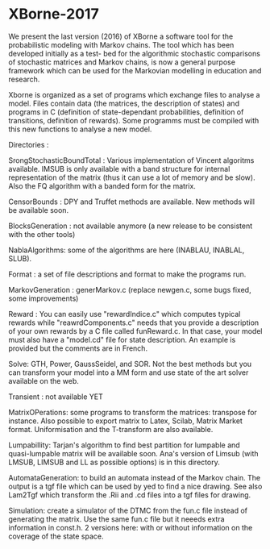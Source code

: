 # XBorne-2017
We present the last version (2016) of XBorne a software tool for the probabilistic
modeling with Markov chains. The tool which has been developed initially as a test-
bed for the algorithmic stochastic comparisons of stochastic matrices and Markov
chains, is now a general purpose framework which can be used for the Markovian
modelling in education and research.

Xborne is organized as a set of programs which exchange files to analyse
a model. 
Files contain data (the matrices, the description of states) and 
programs in C (definition of state-dependant probabilities, definition of 
transitions, definition of rewards). Some programms must be compiled
with this new functions to analyse a new model. 

Directories :


SrongStochasticBoundTotal : Various implementation of Vincent algoritms available.
IMSUB is only available with a band structure for internal representation 
of
the matrix (thus it can use a lot of memory and be slow). Also 
the FQ algorithm with a banded form for the matrix. 

CensorBounds : DPY and Truffet methods are available. New methods will be 
available soon. 

BlocksGeneration : not available anymore (a new release 
to be consistent with the other tools)

NablaAlgorithms: some of the algorithms are here (INABLAU, INABLAL, SLUB). 

Format : a set of file descriptions and format to make the programs run. 

MarkovGeneration : generMarkov.c (replace newgen.c, some bugs fixed, some improvements) 

Reward : 
You can easily use "rewardIndice.c" which computes
typical rewards while "reawrdComponents.c" needs that you provide a 
description of your own rewards by a C file called funReward.c. In that 
case, your model must also have a "model.cd" file for state description. 
An example is provided but the comments are in French. 

Solve: GTH, Power, GaussSeidel, and SOR. Not the best methods but you 
can transform your model into a MM form and use state of the art solver
available on the web. 

Transient : not available YET

MatrixOPerations: some programs to transform the matrices: transpose for 
instance. 
Also possible to export
matrix to Latex, Scilab, Matrix Market format. 
Uniformisation and the T-transform are also available. 

Lumpabillity: Tarjan's algorithm to find best partition for 
lumpable and quasi-lumpable
matrix will be available soon. Ana's version of Limsub
(with LMSUB, LIMSUB and LL as possible options) is in this directory. 

AutomataGeneration: to build an automata instead of the Markov chain. 
The output is a tgf file which can be used by yed to find a nice drawing. 
See also Lam2Tgf which transform the .Rii and .cd files into a tgf files 
for drawing. 

Simulation: create a simulator of the DTMC from the fun.c file instead 
of generating the matrix. Use the same fun.c file but it neeeds
extra information in const.h.  2 versions here: with or without 
information on the coverage
of the state space. 

